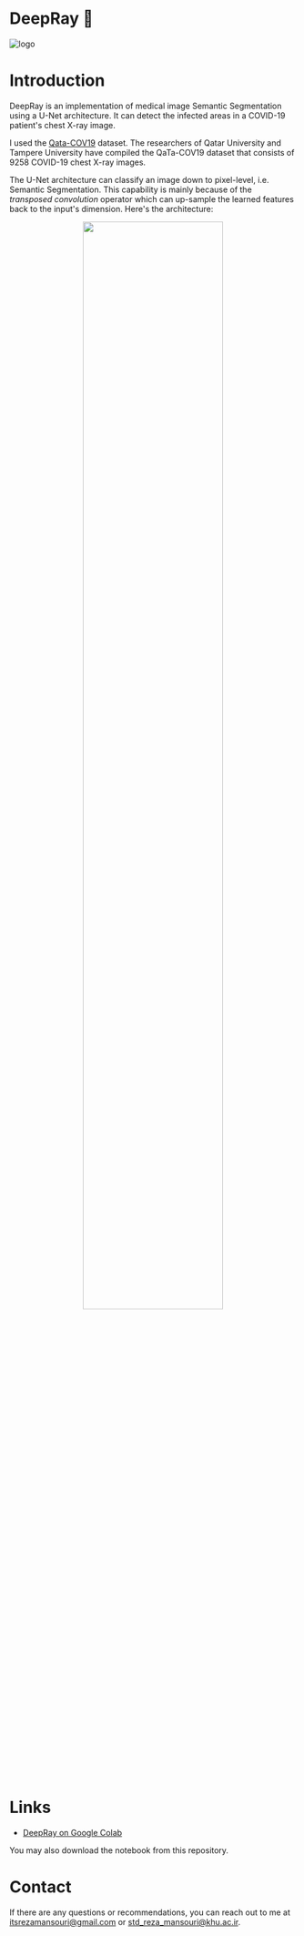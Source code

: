 # DeepRay 🦠
![logo](https://user-images.githubusercontent.com/46050829/200048325-230a5f61-4c25-4c29-ba88-dab39e864168.png)
# Introduction
DeepRay is an implementation of medical image Semantic Segmentation using a U-Net architecture. It can detect the infected areas in a COVID-19 patient's chest X-ray image. 

I used the <a href="http://qatacov.live/" target="_blank">Qata-COV19</a> dataset. The researchers of Qatar University and Tampere University have compiled the QaTa-COV19 dataset that consists of 9258 COVID-19 chest X-ray images.

The U-Net architecture can classify an image down to pixel-level, i.e. Semantic Segmentation. This capability is mainly because of the *transposed convolution* operator which can up-sample the learned features back to the input's dimension. Here's the architecture:
<p align="center">
  <img src="https://user-images.githubusercontent.com/46050829/200048878-be0a4a0c-e5f1-4281-9d01-8473e2f468a7.png" width="70%"/>
</p>

# Links
- <a href="https://colab.research.google.com/drive/12XqE7OnsepLl5436N46dkIGC7YpURdLt?usp=share_link" target="_blank">DeepRay on Google Colab</a>

You may also download the notebook from this repository.

# Contact
If there are any questions or recommendations, you can reach out to me at <a href="mailto:itsrezamansouri@gmail.com" target="_blank">itsrezamansouri@gmail.com</a> or <a href="mailto:std_reza_mansouri@khu.ac.ir" target="_blank">std_reza_mansouri@khu.ac.ir</a>.
